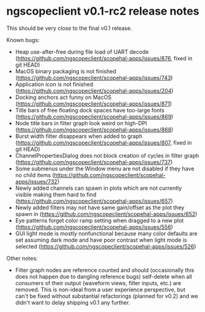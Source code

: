 # ngscopeclient v0.1-rc2 release notes

This should be very close to the final v0.1 release.

Known bugs:
* Heap use-after-free during file load of UART decode (https://github.com/ngscopeclient/scopehal-apps/issues/876, fixed in git HEAD)
* MacOS binary packaging is not finished (https://github.com/ngscopeclient/scopehal-apps/issues/743)
* Application icon is not finished (https://github.com/ngscopeclient/scopehal-apps/issues/204)
* Docking anchors act funny on MacOS (https://github.com/ngscopeclient/scopehal-apps/issues/871)
* Title bars of free floating dock spaces have too-large fonts (https://github.com/ngscopeclient/scopehal-apps/issues/869)
* Node title bars in filter graph look weird on high-DPI (https://github.com/ngscopeclient/scopehal-apps/issues/868)
* Burst width filter disappears when added to graph (https://github.com/ngscopeclient/scopehal-apps/issues/807, fixed in git HEAD)
* ChannelPropertiesDialog does not block creation of cycles in filter graph (https://github.com/ngscopeclient/scopehal-apps/issues/737)
* Some submenus under the Window menu are not disabled if they have no child items (https://github.com/ngscopeclient/scopehal-apps/issues/732)
* Newly added channels can spawn in plots which are not currently visible making them hard to find (https://github.com/ngscopeclient/scopehal-apps/issues/657)
* Newly added filters may not have same gain/offset as the plot they spawn in (https://github.com/ngscopeclient/scopehal-apps/issues/652)
* Eye patterns forget color ramp setting when dragged to a new plot (https://github.com/ngscopeclient/scopehal-apps/issues/556)
* GUI light mode is mostly nonfunctional because many color defaults are set assuming dark mode and have poor contrast when light mode is selected (https://github.com/ngscopeclient/scopehal-apps/issues/526)

Other notes:
* Filter graph nodes are reference counted and should (occasionally this does not happen due to dangling reference bugs) self-delete when all consumers of their output (waveform views, filter inputs, etc.) are removed. This is non-ideal from a user experience perspective, but can't be fixed without substantial refactorings (planned for v0.2) and we didn't want to delay shipping v0.1 any further.
